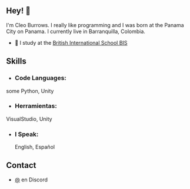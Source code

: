 ## Hey! 👋
I'm Cleo Burrows. I really like programming and I was born at the Panama City on Panama. I currently live in Barranquilla, Colombia.

- 🏫 I study at the [British International School BIS](https://britishschool.edu.co/)

## Skills

- ### Code Languages:
some Python, Unity
- ### Herramientas:
VisualStudio, Unity
- ### I Speak:
  English, Español
## Contact
- [@](./) en Discord
